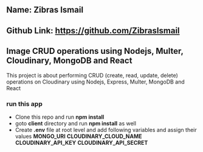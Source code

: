 ## Name: Zibras Ismail
## Github Link: https://github.com/ZibrasIsmail



## Image CRUD operations using Nodejs, Multer, Cloudinary, MongoDB and React

This project is about performing CRUD (create, read, update, delete) operations on Cloudinary using Nodejs, Express, Multer, MongoDB and React

### run this app

- Clone this repo and run **npm install**
- goto **client** directory and run **npm install** as well
- Create **.env** file at root level and add following variables and assign their values **MONGO_URI** **CLOUDINARY_CLOUD_NAME** **CLOUDINARY_API_KEY** **CLOUDINARY_API_SECRET**
